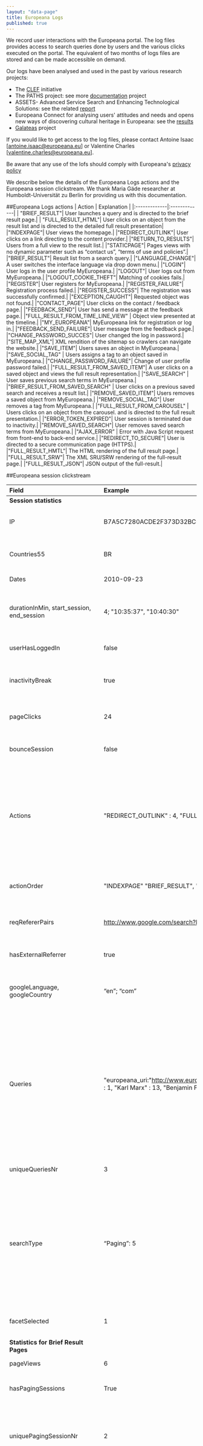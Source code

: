 ```yaml
---
layout: "data-page"
title: Europeana Logs
published: true
---
```


We record user interactions with the Europeana portal. The log files provides access to search queries done by users and the various clicks executed on the portal. The equivalent of two months of logs files are stored and can be made accessible on demand.

Our logs have been analysed and used in the past by various research projects:

* The [CLEF](http://www.clef-initiative.eu/) initiative 
* The PATHS project: see more [documentation](http://paths-project.eu/eng/News/Participation-by-PATHS-partners-in-Cultural-Heritage-in-CLEF-CHiC) project
* ASSETS- Advanced Service Search and Enhancing Technological Solutions: see the related [report](http://pro.europeana.eu/web/assets/outcomes/-/document_library_display/rbR2/view/1977472)
* Europeana Connect for analysing users' attitudes and needs and opens new ways of discovering cultural heritage in Europeana: see the [results](http://www.europeanaconnect.eu/results-and-resources.php?page=3)
* [Galateas](http://www.galateas.eu/partners/ibi-universitaet-zu-berlin.html) project

If you would like to get access to the log files, please contact Antoine Isaac [antoine.isaac@europeana.eu] or Valentine Charles [valentine.charles@europeana.eu].

Be aware that any use of the lofs should comply  with Europeana's [privacy policy](http://europeana.eu/portal/rights/privacy.html)

We describe below the details of the Europeana Logs actions and the Europeana session clickstream. We thank Maria Gäde researcher at Humboldt-Universität zu Berlin for providing us with this documentation. 

##Europeana Logs actions 
| Action | Explanation |
|:-------------|:-------------|
| "BRIEF_RESULT"| User launches a query and is directed to the brief result page.| 
| "FULL_RESULT_HTML"| User clicks on an object from the result list and is directed to the detailed full result presentation| 
|"INDEXPAGE"| User views the homepage.|
|"REDIRECT_OUTLINK"| User clicks on a link directing to the content provider.|
|"RETURN_TO_RESULTS"| Users from a full view to the result list.|
|"STATICPAGE"| Pages views with no dynamic parameter such as “contact us”, “terms of use and policies”.|
|"BRIEF_RESULT"| Result list from a search query.|
|"LANGUAGE_CHANGE"| A user switches the interface language via drop down menu.|
|"LOGIN"| User logs in the user profile MyEuropeana.|
|"LOGOUT"| User logs out from MyEuropeana.|
|"LOGOUT_COOKIE_THEFT"| Matching of cookies fails.|
|"REGISTER"| User registers for MyEuropeana.|
|"REGISTER_FAILURE"| Registration process failed.|
|"REGISTER_SUCCESS"| The registration was successfully confirmed.|
|"EXCEPTION_CAUGHT"| Requested object was not found.|
|"CONTACT_PAGE"| User clicks on the contact / feedback page.|
|"FEEDBACK_SEND"| User has send a message at the feedback page.|
|"FULL_RESULT_FROM_TIME_LINE_VIEW" | Object view presented at the timeline.|
|"MY_EUROPEANA"| MyEuropeana link for registration or log in.|
|"FEEDBACK_SEND_FAILURE"| User message from the feedback page.|
|"CHANGE_PASSWORD_SUCCES"| User changed the log in password.|
|"SITE_MAP_XML"| XML rendition of the sitemap so crawlers can navigate the website.|
|"SAVE_ITEM"| Users saves an object in MyEuropeana.|
|"SAVE_SOCIAL_TAG" | Users assigns a tag to an object saved in MyEuropeana.|
|"CHANGE_PASSWORD_FAILURE"| Change of user profile password failed.|
|"FULL_RESULT_FROM_SAVED_ITEM"| A user clicks on a saved object and views the full result representation.|
|"SAVE_SEARCH" | User saves previous search terms in MyEuropeana.|
|"BRIEF_RESULT_FROM_SAVED_SEARCH" | User clicks on a previous saved search and receives a result list.|
|"REMOVE_SAVED_ITEM"| Users removes a saved object from MyEuropeana.|
|"REMOVE_SOCIAL_TAG"| User removes a tag from MyEuropeana.|
|"FULL_RESULT_FROM_CAROUSEL" | Users clicks on an object from the carousel. and is directed to the full result presentation.|
|"ERROR_TOKEN_EXPIRED"| User session is terminated due to inactivity.|
|"REMOVE_SAVED_SEARCH"| User removes saved search terms from MyEuropeana.|
|"AJAX_ERROR” | Error with Java Script request from front-end to back-end service.|
|"REDIRECT_TO_SECURE"| User is directed to a secure communication page (HTTPS).|
|"FULL_RESULT_HMTL"| The HTML rendering of the full result page.|
|"FULL_RESULT_SRW"| The XML SRU/SRW rendering of the full-result page.|
|"FULL_RESULT_JSON"| JSON output of the full-result.|


##Europeana session clickstream

| Field|Example|Explanation|
|:-----|:------|:-------|
|**Session statistics**|     |      |
|IP|B7A5C7280ACDE2F373D32BC53B7[…]|Unique identifier replacing IP address.|
|Countries55|BR|Country code derived from IP address.|
|Dates |2010-09-23| Date of access.|
|durationInMin, start_session, end_session |4; "10:35:37", "10:40:30"|Session duration in minutes with timestamp of first and last log entry.|
|userHasLoggedIn|false|Session with login to user profile.|
|inactivityBreak|true|Session was cut off due to inactivity after 60 minutes.|
|pageClicks|24| No. of performed actions / page views.|
|bounceSession|false|Session with only one page view / action.|
|Actions|"REDIRECT_OUTLINK" : 4, "FULL_RESULT" : 6 […]| List of actions with frequency; here: 4 times an outlink to content providers was used, 6 times a full object views was recorded, etc.|
|actionOrder|"INDEXPAGE" "BRIEF_RESULT", "RETURN_TO_RESULTS", [….] | Order of actions performed during a session|
|reqRefererPairs|http://www.google.com/search?hl=en&q=biblioteca+on+line >http://www.europeana.eu:80/portal/ ...| Request and referrer links for each log entry.|
|hasExternalReferrer|true|Session was started from an external referrer link.|
|googleLanguage, googleCountry|“en”; “com”|Language and country parameters from external Google links.|
|Queries|"europeana_uri:"http://www.europeana,eu/resolve/record/90101/079674BD6F20C0FB6CCAF1C6785BE655490406E8"" : 1, "Karl Marx" : 13, "Benjamin Franklin" : 2| Browsing, paging and related item queries with frequency; includes queries that are typed by the user (Karl Marx; Benjmin Franklin) as well as queries set by the system as consequence of a link request.|
|uniqueQueriesNr|3|No. of unique queries in session.|
|searchType|“Paging”: 5|Search types with query frequency: „initial“: first result page viewed,„paging“:at least 2 result pages viewed, “facet select”: first result page viewed with result refinement.|
|facetSelected|1|No. of search result pages with facet selection.|
|**Statistics for Brief Result Pages**|     |      |
|pageViews|6|No. of result list pages.|
|hasPagingSessions|True|Session includes brief result paging.|
|uniquePagingSessionNr|2|No. of unique brief result.paging sessions per query (Karl Marx; Benjamin Franklin).|
|pagingSessions|"Karl Marx" : 4,"Benjamin Franklin" : 2|Queries with result page interaction; for Karl Marx 4 result pages were viewed and for the query Benjamin Franklin only 2.|
|usesFacetsConstraints|true|Usage of facets.|
|hasLangFacetSelected|true|Usage of language facet.|
|selectedLangFacets|“pt”|Selected language facet.|
|hasCountryFacetSelected|false| Usage of country facet.|
|selectedCountryFacets|x|Selected country facet.|
|hasProviderFacetSelected|false| Usage of provider facet.|
|selectedProviderFacets|x|Selected provider facet. |
|queryConstraints|"\"TYPE:\"TEXT\"\"", "\"LANGUAGE:\"pt\"\"| Content of selected facets. |
|countryFacet|"france", "germany", "portugal"| Top three country facets returned. |
|languageFacet|"fr", "de" |Top three language facets returned.|
|**Statistics for Full Result Pages**|      |     |
|directFullViews|0|User landed on full view without performing a search.|
|uniqueFullViews 4|No. of unique full object views.|
|nrUniqueCollections|3|No. of unique collections viewed.|
|uniqueCollections|"00301", "92201", "90101"| Collection IDs.|
|collCountry|norway|Country of collection viewed.|
|collLanguage|no|Language of collection viewed.|
|Queries|"europeana_uri:"http://www.europeana.eu/resolve/record/90101/079674BD6F20C..."" : 1, "Karl Marx" : 5| Queries from which the user navigated to a full view.| 
|**Statistics for Interface Language**|     |     |
|Languages|"EN" : 1, "PT" : 23|For each page view, the interface language is determined; this session contains one page view with an EN and 23 page views with PT|
|uniqueLanguagesNr|2|Nr. of unique languages: EN, PT.|
|hasLanguageChange|true|Session includes an interface language change.|
|hasLanguageChangeFirst|false|Interface language change appeared as first action.|
|languageChangePairs|"EN->PT" : 1|Interface language change pairs.|
|userTriggeredlanguageChange|false|Session includes a user-triggered interface language change via drop-down menu.|
|languageChangeType|"cookie-change"|Interface language change type.|
|Locale|x|Browser language version.|

